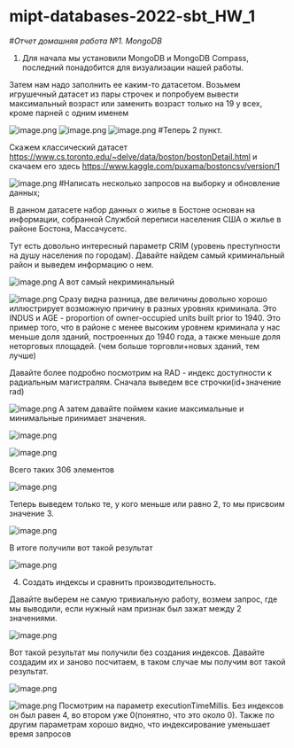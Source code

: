 # mipt-databases-2022-sbt_HW_1
#*Отчет домашняя работа №1. MongoDB*


1.  Для начала мы установили MongoDB и MongoDB Compass, последний понадобится для визуализации нашей работы. 

Затем нам надо заполнить ее каким-то датасетом. Возьмем игрушечный датасет из пары строчек и попробуем вывести максимальный возраст или заменить возраст только на 19 у всех, кроме парней с одним именем

![image.png](https://github.com/vladimirnikitin01/mipt-databases-2022-sbt_HW_1/blob/screenshots/1.png)
![image.png](https://github.com/vladimirnikitin01/mipt-databases-2022-sbt_HW_1/blob/screenshots/2.png)
![image.png](https://github.com/vladimirnikitin01/mipt-databases-2022-sbt_HW_1/blob/screenshots/3.png)
#Теперь 2 пункт.

Скажем классический датасет https://www.cs.toronto.edu/~delve/data/boston/bostonDetail.html и скачаем его здесь https://www.kaggle.com/puxama/bostoncsv/version/1

![image.png](https://github.com/vladimirnikitin01/mipt-databases-2022-sbt_HW_1/blob/screenshots/4.png)
#Написать несколько запросов на выборку и обновление данных;

В данном датасете набор данных о жилье в Бостоне основан на информации, собранной Службой переписи населения США о жилье в районе Бостона, Массачусетс.

Тут есть довольно интересный параметр CRIM (уровень преступности на душу населения по городам). Давайте найдем самый криминальный район и выведем информацию о нем.



![image.png](https://github.com/vladimirnikitin01/mipt-databases-2022-sbt_HW_1/blob/screenshots/5.png)
А вот самый некриминальный 


![image.png](https://github.com/vladimirnikitin01/mipt-databases-2022-sbt_HW_1/blob/screenshots/6.png)
Сразу видна разница, две величины довольно хорошо иллюстрирует возможную причину в разных уровнях криминала. Это INDUS и AGE - proportion of owner-occupied units built prior to 1940. Это пример того, что в районе с менее высоким уровнем криминала у нас меньше доля зданий, построенных до 1940 года, а также меньше доля неторговых площадей. (чем больше торговли+новых зданий, тем лучше)


Давайте более подробно посмотрим на RAD - индекс доступности к радиальным магистралям. Сначала выведем все строчки(id+значение rad)

![image.png](https://github.com/vladimirnikitin01/mipt-databases-2022-sbt_HW_1/blob/screenshots/7.png)
А затем давайте поймем какие максимальные и минимальные принимает значения.


![image.png](https://github.com/vladimirnikitin01/mipt-databases-2022-sbt_HW_1/blob/screenshots/8.png)

![image.png](https://github.com/vladimirnikitin01/mipt-databases-2022-sbt_HW_1/blob/screenshots/9.png)

Всего таких 306 элементов

![image.png](https://github.com/vladimirnikitin01/mipt-databases-2022-sbt_HW_1/blob/screenshots/10.png)

Теперь выведем только те, у кого меньше или равно 2, то мы присвоим значение 3. 


![image.png](https://github.com/vladimirnikitin01/mipt-databases-2022-sbt_HW_1/blob/screenshots/11.png)

В итоге получили вот такой результат


![image.png](https://github.com/vladimirnikitin01/mipt-databases-2022-sbt_HW_1/blob/screenshots/12.png)


4. Создать индексы и сравнить производительность.


Давайте выберем не самую тривиальную работу, возмем запрос, где мы выводили, если нужный нам признак был зажат между 2 значениями.

![image.png](https://github.com/vladimirnikitin01/mipt-databases-2022-sbt_HW_1/blob/screenshots/13.png)



Вот такой результат мы получили без создания индексов. 
Давайте создадим их и заново посчитаем, в таком случае мы получим вот такой результат. 



![image.png](https://github.com/vladimirnikitin01/mipt-databases-2022-sbt_HW_1/blob/screenshots/14.png)


![image.png](https://github.com/vladimirnikitin01/mipt-databases-2022-sbt_HW_1/blob/screenshots/15.png)
Посмотрим на параметр executionTimeMillis. Без индексов он был равен 4, во втором уже 0(понятно, что это около 0). Также по другим параметрам хорошо видно, что индексирование уменьшает время запросов 


